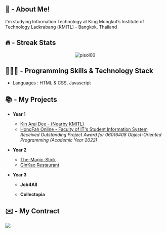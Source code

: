 ## 👋 - About Me!
I'm studying Information Technology at King Mongkut’s Institute of Technology Ladkrabang (KMITL) - Bangkok, Thailand




## 🔥 - Streak Stats 

<p align="center">
  <img src="https://github-readme-stats.vercel.app/api?username=pisol00&show_icons=true&locale=en&theme=algolia" alt="pisol00"/>
<!--   <img src="https://github-readme-streak-stats.herokuapp.com/?user=pisol00&theme=algolia" alt="pisol00"/> -->
</p>

## 👨🏻‍💻 - Programming Skills & Technology Stack
- Languages : HTML & CSS, Javascript
## 📚 - My Projects

- **Year 1**  
  - [Kin Arai Dee - (Nearby KMITL)](https://github.com/misterfocusth/Kin-Arai-Dee-KMITL)
  - [HongFah Online - Faculty of IT's Student Information System](https://github.com/misterfocusth/HongFah-Online-IT-KMITL)  
    *Received Outstanding Project Award for 06016408 Object-Oriented Programming (Academic Year 2022)*

- **Year 2**
  - [The-Magic-Stick](https://github.com/FewIT20/the-magic-stick-phypro66)  
  - [GinKao Restaurant](https://github.com/phatsanphonna/sikao-restaurant)


- **Year 3**  
  - **Job4All**

  - **Collectopia** 



## ✉️ - My Contract

<p align="left">
 <a href="https://www.facebook.com/ppisol/"> <img src="https://img.shields.io/badge/Facebook-1877F2?style=for-the-badge&logo=facebook&logoColor=white"/> </a>
</p>
